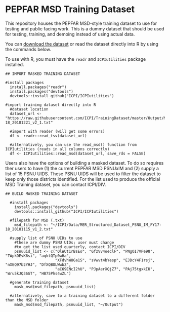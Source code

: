 # PEPFAR MSD Training Dataset

This repository houses the PEPFAR MSD-style training dataset to use for testing and public facing work. This is a dummy dataset that should be used for testing, training, and demoing instead of using actual data.

You can [download the dataset](https://github.com/ICPI/TrainingDataset/raw/master/Output/MER_Structured_TRAINING_Dataset_PSNU_IM_FY17-18_20181221_v2_1.txt) or read the dataset directly into R by using the commands below. 

To use with R, you must have the `readr` and `ICPIutilities` package installed.

```
## IMPORT MASKED TRAINING DATASET

#install packages
  install.packages("readr")
  install.packages("devtools")
  devtools::install_github("ICPI/ICPIutilities")
  
#import training dataset directly into R
  #dataset location
  dataset_url <- "https://raw.githubusercontent.com/ICPI/TrainingDataset/master/Output/MER_Structured_TRAINING_Dataset_PSNU_IM_FY17-18_20181221_v2_1.txt"
  
  #import with reader (will get some errors)
  df <- readr::read_tsv(dataset_url)

  #alternatively, you can use the read_msd() function from ICPIutilities (reads in all columns correctly)
  df <- ICPIutilities::read_msd(dataset_url, save_rds = FALSE)

```

Users also have the options of building a masked dataset. To do so requires ther users to have (1) the current PEPFAR MSD PSNUxIM and (2) supply a list of 15 PSNU UIDS. These PSNU UIDS will be used to filter the dataset to keep only those districts identified. For the list used to produce the official MSD Training dataset, you can contact ICPI/DIV.

```
## BUILD MASKED TRAINING DATASET

  #install packages
    install.packages("devtools")
    devtools::install_github("ICPI/ICPIutilities")
  
  #filepath for MSD (.txt)
    msd_filepath <- "~/ICPI/Data/MER_Structured_Dataset_PSNU_IM_FY17-18_20181115_v1_2.txt"
    
  #supply list of PSNU UIDs to use 
    #these are dummy PSNU UIDs; user must change
    #to get the list used quarterly, contact ICPI/DIV
    psnuuid_list <- c("QlWUt1rBsEo", "GfzVv4oeclF", "PNgOI7VPe98", "TWpkDEvK6si", "aqktQTp0wHa", 
                      "XFdvhW8Ga1S", "sVwvt4bYesp", "EJDcY4F1rsj", "nXEQ97b2YHJ", "DfXQBOLWwbZ", 
                      "aC69ENcI2hU", "PJpAerXQjZ7", "PAj75tgxkIU", "Wru5kJQ36GT", "HB75Phs4wZL")
                      
  #generate training dataset
    mask_msd(msd_filepath, psnuuid_list) 
    
  #alternatively, save to a training dataset to a different folder than the MSD folder
    mask_msd(msd_filepath, psnuuid_list, "~/Output") 
```
